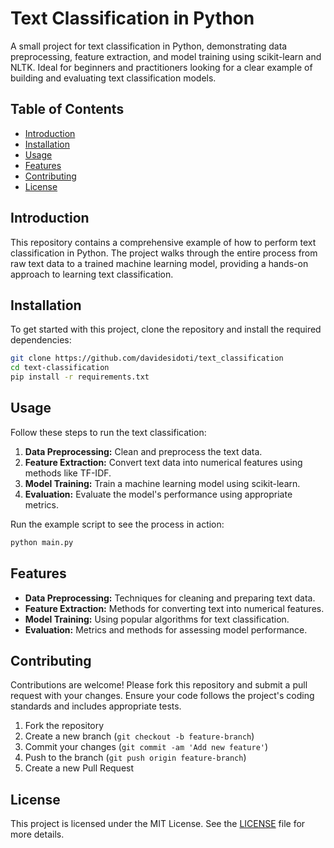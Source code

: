 # Text Classification in Python

A small project for text classification in Python, demonstrating data preprocessing, feature extraction, and model training using scikit-learn and NLTK. Ideal for beginners and practitioners looking for a clear example of building and evaluating text classification models.

## Table of Contents

- [Introduction](#introduction)
- [Installation](#installation)
- [Usage](#usage)
- [Features](#features)
- [Contributing](#contributing)
- [License](#license)

## Introduction

This repository contains a comprehensive example of how to perform text classification in Python. The project walks through the entire process from raw text data to a trained machine learning model, providing a hands-on approach to learning text classification.

## Installation

To get started with this project, clone the repository and install the required dependencies:

```bash
git clone https://github.com/davidesidoti/text_classification
cd text-classification
pip install -r requirements.txt
```

## Usage

Follow these steps to run the text classification:

1. **Data Preprocessing:** Clean and preprocess the text data.
2. **Feature Extraction:** Convert text data into numerical features using methods like TF-IDF.
3. **Model Training:** Train a machine learning model using scikit-learn.
4. **Evaluation:** Evaluate the model's performance using appropriate metrics.

Run the example script to see the process in action:

```bash
python main.py
```

## Features

- **Data Preprocessing:** Techniques for cleaning and preparing text data.
- **Feature Extraction:** Methods for converting text into numerical features.
- **Model Training:** Using popular algorithms for text classification.
- **Evaluation:** Metrics and methods for assessing model performance.

## Contributing

Contributions are welcome! Please fork this repository and submit a pull request with your changes. Ensure your code follows the project's coding standards and includes appropriate tests.

1. Fork the repository
2. Create a new branch (`git checkout -b feature-branch`)
3. Commit your changes (`git commit -am 'Add new feature'`)
4. Push to the branch (`git push origin feature-branch`)
5. Create a new Pull Request

## License

This project is licensed under the MIT License. See the [LICENSE](LICENSE) file for more details.
